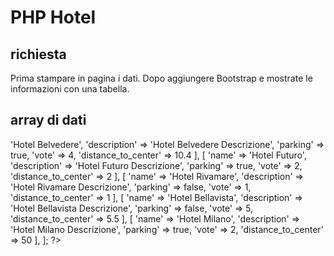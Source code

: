 # PHP Hotel

## richiesta
Prima stampare in pagina i dati.
Dopo aggiungere Bootstrap e mostrate le informazioni con una tabella.

## array di dati 

<?php
    $hotels = [
        [
            'name' => 'Hotel Belvedere',
            'description' => 'Hotel Belvedere Descrizione',
            'parking' => true,
            'vote' => 4,
            'distance_to_center' => 10.4
        ],
        [
            'name' => 'Hotel Futuro',
            'description' => 'Hotel Futuro Descrizione',
            'parking' => true,
            'vote' => 2,
            'distance_to_center' => 2
        ],
        [
            'name' => 'Hotel Rivamare',
            'description' => 'Hotel Rivamare Descrizione',
            'parking' => false,
            'vote' => 1,
            'distance_to_center' => 1
        ],
        [
            'name' => 'Hotel Bellavista',
            'description' => 'Hotel Bellavista Descrizione',
            'parking' => false,
            'vote' => 5,
            'distance_to_center' => 5.5
        ],
        [
            'name' => 'Hotel Milano',
            'description' => 'Hotel Milano Descrizione',
            'parking' => true,
            'vote' => 2,
            'distance_to_center' => 50
        ],
    ];
?>